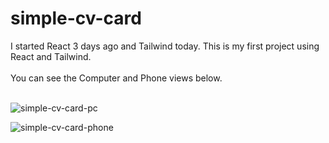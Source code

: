 # simple-cv-card
I started React 3 days ago and Tailwind today. This is my first project using React and Tailwind. 
<br><br>
You can see the Computer and Phone views below. <br> <br>

![simple-cv-card-pc](https://github.com/MetinKb/simple-cv-card/assets/114526516/4f833498-72c4-4cea-8131-85d33f3aa784)


![simple-cv-card-phone](https://github.com/MetinKb/simple-cv-card/assets/114526516/69a713e6-5072-4b57-a730-e2faadaf9f2e)
